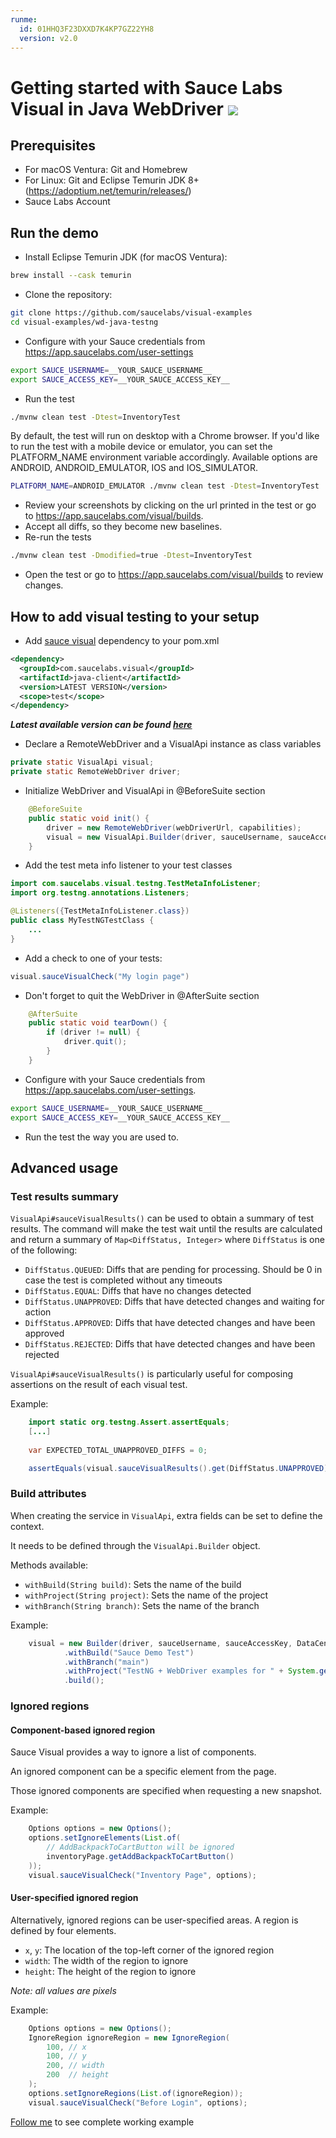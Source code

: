 ```yaml
---
runme:
  id: 01HHQ3F23DXXD7K4KP7GZ22YH8
  version: v2.0
---
```


# Getting started with Sauce Labs Visual in Java WebDriver [![](https://badgen.net/badge/Run%20this%20/README/5B3ADF?icon=https://runme.dev/img/logo.svg)](https://runme.dev/api/runme?repository=git%40github.com%3Asaucelabs%2Fvisual-examples.git)

## Prerequisites

- For macOS Ventura: Git and Homebrew
- For Linux: Git and Eclipse Temurin JDK 8+ (https://adoptium.net/temurin/releases/)
- Sauce Labs Account

## Run the demo

- Install Eclipse Temurin JDK (for macOS Ventura):

```sh {"id":"01HHQ3F23DXXD7K4KP6DSE2KTC","name":"java"}
brew install --cask temurin
```

- Clone the repository:

```sh {"id":"01HHQ3F23DXXD7K4KP6GV3P936","name":"clone"}
git clone https://github.com/saucelabs/visual-examples
cd visual-examples/wd-java-testng
```

- Configure with your Sauce credentials from https://app.saucelabs.com/user-settings

```sh {"id":"01HHQ3F23DXXD7K4KP6M1Z8Y3A","name":"set-credentials"}
export SAUCE_USERNAME=__YOUR_SAUCE_USERNAME__
export SAUCE_ACCESS_KEY=__YOUR_SAUCE_ACCESS_KEY__
```

- Run the test

```sh {"id":"01HHQ3F23DXXD7K4KP6NW3XF0Y","name":"mvn-run-test"}
./mvnw clean test -Dtest=InventoryTest
```

By default, the test will run on desktop with a Chrome browser.
If you'd like to run the test with a mobile device or emulator,
you can set the PLATFORM_NAME environment variable accordingly.
Available options are ANDROID, ANDROID_EMULATOR, IOS and IOS_SIMULATOR.

```sh {"id":"01HHQ3F23DXXD7K4KP6QWD7HYG","name":"mvn-run-test-android-emulator"}
PLATFORM_NAME=ANDROID_EMULATOR ./mvnw clean test -Dtest=InventoryTest
```

- Review your screenshots by clicking on the url printed in the test or go to https://app.saucelabs.com/visual/builds.
- Accept all diffs, so they become new baselines.
- Re-run the tests

```sh {"id":"01HHQ3F23DXXD7K4KP6RQTQ72G","name":"mvn-run-test-modified"}
./mvnw clean test -Dmodified=true -Dtest=InventoryTest
```

- Open the test or go to https://app.saucelabs.com/visual/builds to review changes.

## How to add visual testing to your setup

- Add [sauce visual](https://central.sonatype.com/artifact/com.saucelabs.visual/java-client) dependency
   to your pom.xml

```xml {"id":"01HHQ3F23DXXD7K4KP6VJ4Z5G4"}
<dependency>
  <groupId>com.saucelabs.visual</groupId>
  <artifactId>java-client</artifactId>
  <version>LATEST VERSION</version>
  <scope>test</scope>
</dependency>
```
***Latest available version can be found [here](https://search.maven.org/search?q=g:com.saucelabs.visual%20AND%20a:java-client)***

- Declare a RemoteWebDriver and a VisualApi instance as class variables

```java {"id":"01HHQ3F23DXXD7K4KP6WQM2PR0"}
private static VisualApi visual;
private static RemoteWebDriver driver;
```

- Initialize WebDriver and VisualApi in @BeforeSuite section

```java {"id":"01HHQ3F23DXXD7K4KP6YG44X4D"}
    @BeforeSuite
    public static void init() {
        driver = new RemoteWebDriver(webDriverUrl, capabilities);
        visual = new VisualApi.Builder(driver, sauceUsername, sauceAccessKey, DataCenter.US_WEST_1).build();
    }
```

- Add the test meta info listener to your test classes

```java {"id":"01HHQ3F23DXXD7K4KP6YK3595X"}
import com.saucelabs.visual.testng.TestMetaInfoListener;
import org.testng.annotations.Listeners;

@Listeners({TestMetaInfoListener.class})
public class MyTestNGTestClass {
    ...
}
```

- Add a check to one of your tests:

```java {"id":"01HHQ3F23DXXD7K4KP71EZ6YBA"}
visual.sauceVisualCheck("My login page")
```

- Don't forget to quit the WebDriver in @AfterSuite section

```java {"id":"01HHQ3F23DXXD7K4KP71STN3PF"}
    @AfterSuite
    public static void tearDown() {
        if (driver != null) {
            driver.quit();
        }
    }
```

- Configure with your Sauce credentials from https://app.saucelabs.com/user-settings.

```sh {"id":"01HHQ3F23DXXD7K4KP756WJ21R"}
export SAUCE_USERNAME=__YOUR_SAUCE_USERNAME__
export SAUCE_ACCESS_KEY=__YOUR_SAUCE_ACCESS_KEY__
```

- Run the test the way you are used to.

## Advanced usage

### Test results summary

`VisualApi#sauceVisualResults()` can be used to obtain a summary of test results. The command will make the test wait until the results are calculated and return a summary of `Map<DiffStatus, Integer>` where `DiffStatus` is one of the following:

- `DiffStatus.QUEUED`: Diffs that are pending for processing. Should be 0 in case the test is completed without any timeouts
- `DiffStatus.EQUAL`: Diffs that have no changes detected
- `DiffStatus.UNAPPROVED`: Diffs that have detected changes and waiting for action
- `DiffStatus.APPROVED`: Diffs that have detected changes and have been approved
- `DiffStatus.REJECTED`: Diffs that have detected changes and have been rejected

`VisualApi#sauceVisualResults()` is particularly useful for composing assertions on the result of each visual test.

Example:

```java {"id":"01HHQ3F23DXXD7K4KP76DQRFMY"}
    import static org.testng.Assert.assertEquals;
    [...]
    
    var EXPECTED_TOTAL_UNAPPROVED_DIFFS = 0;

    assertEquals(visual.sauceVisualResults().get(DiffStatus.UNAPPROVED), EXPECTED_TOTAL_UNAPPROVED_DIFFS);
```

### Build attributes

When creating the service in `VisualApi`, extra fields can be set to define the context.

It needs to be defined through the `VisualApi.Builder` object.

Methods available:

- `withBuild(String build)`: Sets the name of the build
- `withProject(String project)`: Sets the name of the project
- `withBranch(String branch)`: Sets the name of the branch

Example:

```java {"id":"01HHQ3F23DXXD7K4KP787YF7NF"}
    visual = new Builder(driver, sauceUsername, sauceAccessKey, DataCenter.US_WEST_1)
            .withBuild("Sauce Demo Test")
            .withBranch("main")
            .withProject("TestNG + WebDriver examples for " + System.getenv("SAUCE_USERNAME"))
            .build();
```

### Ignored regions

#### Component-based ignored region

Sauce Visual provides a way to ignore a list of components.

An ignored component can be a specific element from the page.

Those ignored components are specified when requesting a new snapshot.

Example:

```java {"id":"01HHQ3F23DXXD7K4KP7B8GA05P"}
    Options options = new Options();
    options.setIgnoreElements(List.of(
        // AddBackpackToCartButton will be ignored
        inventoryPage.getAddBackpackToCartButton()
    ));
    visual.sauceVisualCheck("Inventory Page", options);
```

#### User-specified ignored region

Alternatively, ignored regions can be user-specified areas. A region is defined by four elements.

- `x`, `y`: The location of the top-left corner of the ignored region
- `width`: The width of the region to ignore
- `height`: The height of the region to ignore

*Note: all values are pixels*

Example:

```java {"id":"01HHQ3F23DXXD7K4KP7F5Y6STP"}
    Options options = new Options();
    IgnoreRegion ignoreRegion = new IgnoreRegion(
        100, // x
        100, // y
        200, // width
        200  // height
    );
    options.setIgnoreRegions(List.of(ignoreRegion));
    visual.sauceVisualCheck("Before Login", options);
```

[Follow me](/wd-java-testng/src/test/java/com/example/InventoryIgnoreRegionsTest.java#L38-L50) to see complete working example